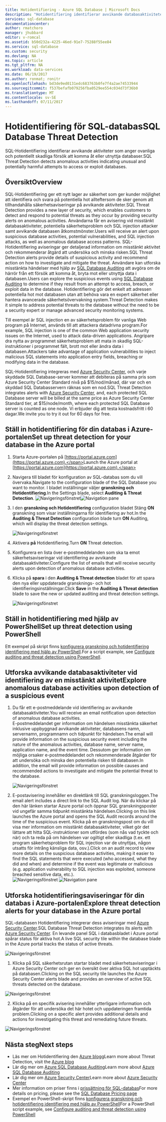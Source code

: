 ```yaml
---
title: Hotidentifiering - Azure SQL Database | Microsoft Docs
description: "Hotidentifiering identifierar avvikande databasaktiviteter som indikerar potentiella säkerhetshot mot databasen."
services: sql-database
documentationcenter: 
author: rmatchoro
manager: jhubbard
editor: v-romcal
ms.assetid: b50d232a-4225-46ed-91e7-75288f55ee84
ms.service: sql-database
ms.custom: security
ms.devlang: NA
ms.topic: article
ms.tgt_pltfrm: NA
ms.workload: data-services
ms.date: 06/19/2017
ms.author: ronmat; ronitr
ms.openlocfilehash: bd3de9ed0131edc683763b0fe7f4a2ae74533944
ms.sourcegitcommit: f537befafb079256fba0529ee554c034d73f36b0
ms.translationtype: MT
ms.contentlocale: sv-SE
ms.lasthandoff: 07/11/2017
---
```

# <a name="sql-database-threat-detection"></a><span data-ttu-id="6ff61-103">Hotidentifiering för SQL-databas</span><span class="sxs-lookup"><span data-stu-id="6ff61-103">SQL Database Threat Detection</span></span>

<span data-ttu-id="6ff61-104">SQL-Hotidentifiering identifierar avvikande aktiviteter som anger ovanliga och potentiellt skadliga försök att komma åt eller utnyttja databaser.</span><span class="sxs-lookup"><span data-stu-id="6ff61-104">SQL Threat Detection detects anomalous activities indicating unusual and potentially harmful attempts to access or exploit databases.</span></span>

## <a name="overview"></a><span data-ttu-id="6ff61-105">Översikt</span><span class="sxs-lookup"><span data-stu-id="6ff61-105">Overview</span></span>

<span data-ttu-id="6ff61-106">SQL-Hotidentifiering ger ett nytt lager av säkerhet som ger kunder möjlighet att identifiera och svara på potentiella hot allteftersom de sker genom att tillhandahålla säkerhetsaviseringar på avvikande aktiviteter.</span><span class="sxs-lookup"><span data-stu-id="6ff61-106">SQL Threat Detection provides a new layer of security, which enables customers to detect and respond to potential threats as they occur by providing security alerts on anomalous activities.</span></span>  <span data-ttu-id="6ff61-107">Användarna får en avisering vid misstänkt databasaktiviteter, potentiella säkerhetsproblem och SQL injection attacker samt avvikande databasen åtkomstmönster.</span><span class="sxs-lookup"><span data-stu-id="6ff61-107">Users will receive an alert upon suspicious database activities, potential vulnerabilities, and SQL injection attacks, as well as anomalous database access patterns.</span></span> <span data-ttu-id="6ff61-108">SQL-Hotidentifiering aviseringar ger detaljerad information om misstänkt aktivitet och rekommenderar åtgärd att undersöka och minska risken.</span><span class="sxs-lookup"><span data-stu-id="6ff61-108">SQL Threat Detection alerts provide details of suspicious activity and recommend action on how to investigate and mitigate the threat.</span></span> <span data-ttu-id="6ff61-109">Användare kan utforska misstänkta händelser med hjälp av [SQL Database Auditing](sql-database-auditing.md) att avgöra om de härrör från ett försök att komma åt, bryta mot eller utnyttja data i databasen.</span><span class="sxs-lookup"><span data-stu-id="6ff61-109">Users can explore the suspicious events using [SQL Database Auditing](sql-database-auditing.md) to determine if they result from an attempt to access, breach, or exploit data in the database.</span></span> <span data-ttu-id="6ff61-110">Hotidentifiering gör det enkelt att adressen potentiella hot mot databasen utan att behöva vara en expert säkerhet eller hantera avancerade säkerhetsövervakning system.</span><span class="sxs-lookup"><span data-stu-id="6ff61-110">Threat Detection makes it simple to address potential threats to the database without the need to be a security expert or manage advanced security monitoring systems.</span></span>

<span data-ttu-id="6ff61-111">Till exempel är SQL injection en av säkerhetsproblem för vanliga Web program på Internet, används till att attackera datadrivna program.</span><span class="sxs-lookup"><span data-stu-id="6ff61-111">For example, SQL injection is one of the common Web application security issues on the Internet, used to attack data-driven applications.</span></span> <span data-ttu-id="6ff61-112">Angripare dra nytta av programmet säkerhetsproblem att mata in skadlig SQL-instruktioner i programmet fält, brott mot eller ändra data i databasen.</span><span class="sxs-lookup"><span data-stu-id="6ff61-112">Attackers take advantage of application vulnerabilities to inject malicious SQL statements into application entry fields, breaching or modifying data in the database.</span></span>

<span data-ttu-id="6ff61-113">SQL-Hotidentifiering integreras med [Azure Security Center](https://azure.microsoft.com/en-us/services/security-center/), och varje skyddade SQL Database-server kommer att debiteras på samma pris som Azure Security Center Standard nivå på $15/nod/månad, där var och en skyddad SQL Databasservern räknas som en nod.</span><span class="sxs-lookup"><span data-stu-id="6ff61-113">SQL Threat Detection integrates alerts with [Azure Security Center](https://azure.microsoft.com/en-us/services/security-center/), and, each protected SQL Database server will be billed at the same price as Azure Security Center Standard tier, at $15/node/month, where each protected SQL Database server is counted as one node.</span></span> <span data-ttu-id="6ff61-114">Vi erbjuder dig att testa kostnadsfritt i 60 dagar.</span><span class="sxs-lookup"><span data-stu-id="6ff61-114">We invite you to try it out for 60 days for free.</span></span> 

## <a name="set-up-threat-detection-for-your-database-in-the-azure-portal"></a><span data-ttu-id="6ff61-115">Ställ in hotidentifiering för din databas i Azure-portalen</span><span class="sxs-lookup"><span data-stu-id="6ff61-115">Set up threat detection for your database in the Azure portal</span></span>
1. <span data-ttu-id="6ff61-116">Starta Azure-portalen på [https://portal.azure.com](https://portal.azure.com).</span><span class="sxs-lookup"><span data-stu-id="6ff61-116">Launch the Azure portal at [https://portal.azure.com](https://portal.azure.com).</span></span>
2. <span data-ttu-id="6ff61-117">Navigera till bladet för konfiguration av SQL-databas som du vill övervaka.</span><span class="sxs-lookup"><span data-stu-id="6ff61-117">Navigate to the configuration blade of the SQL Database you want to monitor.</span></span> <span data-ttu-id="6ff61-118">I bladet inställningar väljer **granskning och Hotidentifiering**.</span><span class="sxs-lookup"><span data-stu-id="6ff61-118">In the Settings blade, select **Auditing & Threat Detection**.</span></span> 
    <span data-ttu-id="6ff61-119">![Navigeringsfönstret][1]</span><span class="sxs-lookup"><span data-stu-id="6ff61-119">![Navigation pane][1]</span></span>
3. <span data-ttu-id="6ff61-120">I den **granskning och Hotidentifiering** configuration bladet Stäng **ON** granskning som visar inställningarna för identifiering av hot.</span><span class="sxs-lookup"><span data-stu-id="6ff61-120">In the **Auditing & Threat Detection** configuration blade turn **ON** Auditing, which will display the threat detection settings.</span></span>
  
    ![Navigeringsfönstret][2]
4. <span data-ttu-id="6ff61-122">Aktivera **på** Hotidentifiering.</span><span class="sxs-lookup"><span data-stu-id="6ff61-122">Turn **ON** Threat detection.</span></span>
5. <span data-ttu-id="6ff61-123">Konfigurera en lista över e-postmeddelanden som ska ta emot säkerhetsaviseringar vid identifiering av avvikande databasaktiviteter.</span><span class="sxs-lookup"><span data-stu-id="6ff61-123">Configure the list of emails that will receive security alerts upon detection of anomalous database activities.</span></span>
6. <span data-ttu-id="6ff61-124">Klicka på **spara** i den **Auditing & Threat detection** bladet för att spara den nya eller uppdaterade gransknings- och hot identifieringsinställningar.</span><span class="sxs-lookup"><span data-stu-id="6ff61-124">Click **Save** in the **Auditing & Threat detection** blade to save the new or updated auditing and threat detection settings.</span></span>
       
    ![Navigeringsfönstret][3]

## <a name="set-up-threat-detection-using-powershell"></a><span data-ttu-id="6ff61-126">Ställ in hotidentifiering med hjälp av PowerShell</span><span class="sxs-lookup"><span data-stu-id="6ff61-126">Set up threat detection using PowerShell</span></span>

<span data-ttu-id="6ff61-127">Ett exempel på skript finns [konfigurera granskning och hotidentifiering identifiering med hjälp av PowerShell](scripts/sql-database-auditing-and-threat-detection-powershell.md).</span><span class="sxs-lookup"><span data-stu-id="6ff61-127">For a script example, see [Configure auditing and threat detection using PowerShell](scripts/sql-database-auditing-and-threat-detection-powershell.md).</span></span>

## <a name="explore-anomalous-database-activities-upon-detection-of-a-suspicious-event"></a><span data-ttu-id="6ff61-128">Utforska avvikande databasaktiviteter vid identifiering av en misstänkt aktivitet</span><span class="sxs-lookup"><span data-stu-id="6ff61-128">Explore anomalous database activities upon detection of a suspicious event</span></span>
1. <span data-ttu-id="6ff61-129">Du får ett e-postmeddelande vid identifiering av avvikande databasaktiviteter.</span><span class="sxs-lookup"><span data-stu-id="6ff61-129">You will receive an email notification upon detection of anomalous database activities.</span></span> <br/>
   <span data-ttu-id="6ff61-130">E-postmeddelandet ger information om händelsen misstänkta säkerhet inklusive uppbyggnad avvikande aktiviteter, databasens namn, servernamn, programnamn och tidpunkt för händelsen.</span><span class="sxs-lookup"><span data-stu-id="6ff61-130">The email will provide information on the suspicious security event including the nature of the anomalous activities, database name, server name, application name, and the event time.</span></span> <span data-ttu-id="6ff61-131">Dessutom ger information om möjliga orsaker e-postmeddelandet och rekommenderade åtgärder för att undersöka och minska den potentiella risken till databasen.</span><span class="sxs-lookup"><span data-stu-id="6ff61-131">In addition, the email will provide information on possible causes and recommended actions to investigate and mitigate the potential threat to the database.</span></span><br/>
     
    ![Navigeringsfönstret][4]
2. <span data-ttu-id="6ff61-133">E-postavisering innehåller en direktlänk till SQL granskningsloggen.</span><span class="sxs-lookup"><span data-stu-id="6ff61-133">The email alert includes a direct link to the SQL Audit log.</span></span> <span data-ttu-id="6ff61-134">När du klickar på den här länken startar Azure portal och öppnar SQL granskningsposter vid ungefär samma tidpunkt misstänkta händelsen.</span><span class="sxs-lookup"><span data-stu-id="6ff61-134">Clicking on this link launches the Azure portal and opens the SQL Audit records around the time of the suspicious event.</span></span> <span data-ttu-id="6ff61-135">Klicka på en granskningspost om du vill visa mer information om misstänkt databasaktiviteter, vilket gör det lättare att hitta SQL-instruktioner som utfördes (som nås vad tyckte och när) och ta reda på om händelsen var ogiltigt eller skadliga (t.ex. ett program säkerhetsproblem för SQL injection var de utnyttjas, någon utsatts för intrång känsliga data, osv.).</span><span class="sxs-lookup"><span data-stu-id="6ff61-135">Click on an audit record to view more details on the suspicious database activities, making it easier to find the SQL statements that were executed (who accessed, what they did and when) and determine if the event was legitimate or malicious (e.g. application vulnerability to SQL injection was exploited, someone breached sensitive data, etc.).</span></span><br/><span data-ttu-id="6ff61-136">
   ![Navigeringsfönstret][5]</span><span class="sxs-lookup"><span data-stu-id="6ff61-136">
![Navigation pane][5]</span></span>


## <a name="explore-threat-detection-alerts-for-your-database-in-the-azure-portal"></a><span data-ttu-id="6ff61-137">Utforska hotidentifieringsaviseringar för din databas i Azure-portalen</span><span class="sxs-lookup"><span data-stu-id="6ff61-137">Explore threat detection alerts for your database in the Azure portal</span></span>

<span data-ttu-id="6ff61-138">SQL-databasen Hotidentifiering integrerar dess aviseringar med [Azure Security Center](https://azure.microsoft.com/en-us/services/security-center/).</span><span class="sxs-lookup"><span data-stu-id="6ff61-138">SQL Database Threat Detection integrates its alerts with [Azure Security Center](https://azure.microsoft.com/en-us/services/security-center/).</span></span> <span data-ttu-id="6ff61-139">En levande panel SQL i databasbladet i Azure portal spårar status för aktiva hot.</span><span class="sxs-lookup"><span data-stu-id="6ff61-139">A live SQL security tile within the database blade in the Azure portal tracks the status of active threats.</span></span> 

   ![Navigeringsfönstret][6]
   
1. <span data-ttu-id="6ff61-141">Klicka på SQL säkerhetsrutan startar bladet med säkerhetsaviseringar i Azure Security Center och ger en översikt över aktiva SQL hot upptäckts på databasen.</span><span class="sxs-lookup"><span data-stu-id="6ff61-141">Clicking on the SQL security tile launches the Azure Security Center alerts blade and provides an overview of active SQL threats detected on the database.</span></span> 

  ![Navigeringsfönstret][7]

2. <span data-ttu-id="6ff61-143">Klicka på en specifik avisering innehåller ytterligare information och åtgärder för att undersöka det här hotet och uppdateringen framtida problem.</span><span class="sxs-lookup"><span data-stu-id="6ff61-143">Clicking on a specific alert provides additional details and actions for investigating this threat and remediating future threats.</span></span>

  ![Navigeringsfönstret][8]


## <a name="next-steps"></a><span data-ttu-id="6ff61-145">Nästa steg</span><span class="sxs-lookup"><span data-stu-id="6ff61-145">Next steps</span></span>

* <span data-ttu-id="6ff61-146">Läs mer om Hotidentifiering den [Azure blogg](https://azure.microsoft.com/en-us/blog/azure-sql-database-threat-detection-general-availability-in-spring-2017/)</span><span class="sxs-lookup"><span data-stu-id="6ff61-146">Learn more about Threat Detection, visit the [Azure blog](https://azure.microsoft.com/en-us/blog/azure-sql-database-threat-detection-general-availability-in-spring-2017/)</span></span> 
* <span data-ttu-id="6ff61-147">Lär dig mer om [Azure SQL Database Auditing](sql-database-auditing.md)</span><span class="sxs-lookup"><span data-stu-id="6ff61-147">Learn more about [Azure SQL Database Auditing](sql-database-auditing.md)</span></span>
* <span data-ttu-id="6ff61-148">Lär dig mer om [Azure Security Center](https://docs.microsoft.com/en-us/azure/security-center/security-center-intro)</span><span class="sxs-lookup"><span data-stu-id="6ff61-148">Learn more about [Azure Security Center](https://docs.microsoft.com/en-us/azure/security-center/security-center-intro)</span></span>
* <span data-ttu-id="6ff61-149">Mer information om priser finns i [prissättning för SQL-databas](https://azure.microsoft.com/en-us/pricing/details/sql-database/)</span><span class="sxs-lookup"><span data-stu-id="6ff61-149">For more details on pricing, please see the [SQL Database Pricing page](https://azure.microsoft.com/en-us/pricing/details/sql-database/)</span></span>  
* <span data-ttu-id="6ff61-150">Exempel en PowerShell-skript finns [konfigurera granskning och hotidentifiering identifiering med hjälp av PowerShell](scripts/sql-database-auditing-and-threat-detection-powershell.md)</span><span class="sxs-lookup"><span data-stu-id="6ff61-150">For a PowerShell script example, see [Configure auditing and threat detection using PowerShell](scripts/sql-database-auditing-and-threat-detection-powershell.md)</span></span>



<!--Image references-->
[1]: ./media/sql-database-threat-detection/1_td_click_on_settings.png
[2]: ./media/sql-database-threat-detection/2_td_turn_on_auditing.png
[3]: ./media/sql-database-threat-detection/3_td_turn_on_threat_detection.png
[4]: ./media/sql-database-threat-detection/4_td_email.png
[5]: ./media/sql-database-threat-detection/5_td_audit_record_details.png
[6]: ./media/sql-database-threat-detection/6_td_security_tile_view_alerts.png
[7]: ./media/sql-database-threat-detection/7_td_SQL_security_alerts_list.png
[8]: ./media/sql-database-threat-detection/8_td_SQL_security_alert_details.png


